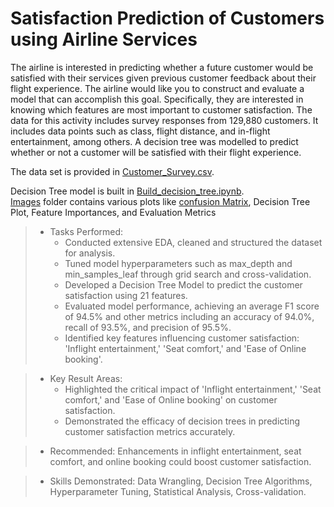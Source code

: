 # Satisfaction Prediction of Customers using Airline Services
The airline is interested in predicting whether a future customer would be satisfied with their services given previous customer feedback about their flight experience. The airline would like you to construct and evaluate a model that can accomplish this goal. Specifically, they are interested in knowing which features are most important to customer satisfaction. The data for this activity includes survey responses from 129,880 customers. It includes data points such as class, flight distance, and in-flight entertainment, among others. A decision tree was modelled to predict whether or not a customer will be satisfied with their flight experience.

The data set is provided in [Customer_Survey.csv](Customer_Survey.csv).<br>

Decision Tree model is built in [Build_decision_tree.ipynb](Build_decision_tree.ipynb).<br>
[Images](Images) folder contains various plots like [confusion Matrix](ConfusionasdMetrics), Decision Tree Plot, Feature Importances, and Evaluation Metrics
> * Tasks Performed:
>   * Conducted extensive EDA, cleaned and structured the dataset for analysis.
>   * Tuned model hyperparameters such as max_depth and min_samples_leaf through grid search and cross-validation.
>   * Developed a Decision Tree Model to predict the customer satisfaction using 21 features.
>   * Evaluated model performance, achieving an average F1 score of 94.5% and other metrics including an accuracy of 94.0%, recall of 93.5%, and precision of 95.5%.
>   * Identified key features influencing customer satisfaction: 'Inflight entertainment,' 'Seat comfort,' and 'Ease of Online booking'.

> * Key Result Areas:
>   * Highlighted the critical impact of 'Inflight entertainment,' 'Seat comfort,' and 'Ease of Online booking' on customer satisfaction.
>   * Demonstrated the efficacy of decision trees in predicting customer satisfaction metrics accurately.

> * Recommended: Enhancements in inflight entertainment, seat comfort, and online booking could boost customer satisfaction.

> * Skills Demonstrated: Data Wrangling, Decision Tree Algorithms, Hyperparameter Tuning, Statistical Analysis, Cross-validation.
